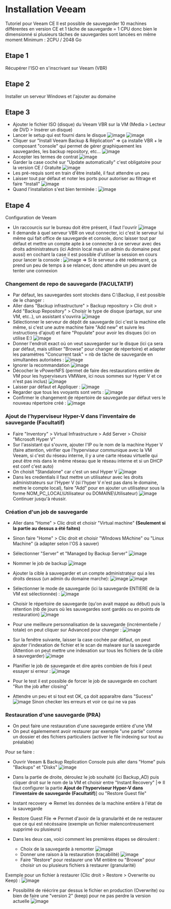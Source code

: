 # Installation Veeam
Tutoriel pour Veeam CE
Il est possible de sauvegarder 10 machines différentes en version CE et 1 tâche de sauvegarde = 1 CPU donc bien le dimensionné si plusieurs tâches de sauvegardes sont lancées en même moment
Minimum : 2CPU / 2048 Go

## Etape 1
Récupérer l'ISO en s'inscrivant sur Veeam (VBR)

## Etape 2
Installer un serveur Windows et l'ajouter au domaine

## Etape 3
* Ajouter le fichier ISO (disque) du Veeam VBR sur la VM (Media > Lecteur de DVD > Insérer un disque)
* Lancer le setup qui est fourni dans le disque
![image](https://github.com/kawaiiineko-website/tutoriels/assets/118014015/325c8834-76d7-48e2-9e1f-bdcb6ef9719a)
![image](https://github.com/kawaiiineko-website/tutoriels/assets/118014015/849a8c91-514c-46d3-aba5-6725c784cbb5)
* Cliquer sur "Install Veeam Backup & Réplication" => ça installe VBR + le composant "console" qui permet de gérer graphiquement les sauvegardes, les backup repository, etc...
![image](https://github.com/kawaiiineko-website/tutoriels/assets/118014015/9dabc56f-564d-4063-9c7b-a5658074d3e1)
* Accepter les termes de contrat
![image](https://github.com/kawaiiineko-website/tutoriels/assets/118014015/d7435158-6104-4d44-b851-dc033ab04e33)
* Garder la case coché sur "Update automatically" c'est obligatoire pour la version CE / Gratuite
![image](https://github.com/kawaiiineko-website/tutoriels/assets/118014015/868a6dac-ce8b-4927-aa5c-8601c7bcf2ca)
* Les pré-requis sont en train d'être installé, il faut attendre un peu
* Laisser tout par défaut et noter les ports pour autoriser au filtrage et faire "Install"
![image](https://github.com/kawaiiineko-website/tutoriels/assets/118014015/e31c595e-1d20-4a9d-b74a-dfb2ca8c1609)
* Quand l'installation s'est bien terminée :
![image](https://github.com/kawaiiineko-website/tutoriels/assets/118014015/3c82e855-2104-4f3c-97b6-a19aebd30522)

## Etape 4
Configuration de Veeam 
* Un raccourcis sur le bureau doit être présent, il faut l'ouvrir
![image](https://github.com/kawaiiineko-website/tutoriels/assets/118014015/05168ab5-949d-4934-86fc-ba24fb552299)
* Il demande à quel serveur VBR on veut connecter, ici c'est le serveur lui même qui fait office de sauvegarde et console, donc laisser tout par défaut et mettre un compte apte à se connecter à ce serveur avec des droits administrateurs (ici Admin local mais un admin du domaine peut aussi) en cochant la case il est possible d'utiliser la session en cours pour lancer la console :
![image](https://github.com/kawaiiineko-website/tutoriels/assets/118014015/6a465034-50e1-400a-b5a7-a0e5400159ce)
=> Si le serveur a été redémarré, ça prend un peu de temps à se relancer, donc attendre un peu avant de tenter une connexion

### Changement de repo de sauvegarde (FACULTATIF)
* Par défaut, les sauvegardes sont stockés dans C:\Backup, il est possible de le changer :
* Aller dans "Backup infrastructure" > Backup repository > Clic droit > Add "Backup Repository" > Choisir le type de disque (partage, sur une VM, etc..), un assistant s'ouvrira
![image](https://github.com/kawaiiineko-website/tutoriels/assets/118014015/e225ab7f-82b9-4664-8f92-2587c974108d)
* Sélectionner le serveur de dépôt de sauvegarde (ici c'est la machine elle même, si c'est une autre machine faire "Add new" et suivre les instructions d'ajout) et faire "Populate" pour avoir les disques (ici on utilise E:\)
![image](https://github.com/kawaiiineko-website/tutoriels/assets/118014015/705ed91f-0953-48e4-837e-46a9f20e3945)
* Donner l'endroit exact où on veut sauvegarder sur le disque (ici ça sera par défaut, mais utiliser "Browse" pour changer de répertoire) et adapter les paramètres "Concurrent task" = nb de tâche de sauvegarde en simultanées autorisées : 
![image](https://github.com/kawaiiineko-website/tutoriels/assets/118014015/9e0db7be-8564-42aa-9e39-469aedbfb779)
* Ignorer la recommandation
![image](https://github.com/kawaiiineko-website/tutoriels/assets/118014015/33e5de0f-44b3-4a20-8839-5701e54a3fbd)
* Décocher le vPowerNFS (permet de faire des restaurations entière de VM pour les hyperviseurs VMWare, ici nous sommes sur Hyper V et ce n'est pas inclus)
![image](https://github.com/kawaiiineko-website/tutoriels/assets/118014015/974703ca-2f0b-49e9-b419-0ba0fa3358e7)
* Laisser par défaut et Appliquer :
![image](https://github.com/kawaiiineko-website/tutoriels/assets/118014015/1f9ef45e-f6a2-477d-b58e-e5e178a0c9eb)
* Regarder que tous les vvoyants sont verts :
![image](https://github.com/kawaiiineko-website/tutoriels/assets/118014015/277d769a-1cf7-4c84-a134-3c74f77d3ca1)
* Confirmer le changement de répertoire de sauvegarde par défaut vers le nouveau répertoire créé :
![image](https://github.com/kawaiiineko-website/tutoriels/assets/118014015/b03d6263-5ac5-4a76-b283-0c11c5f79eb7)

### Ajout de l'hyperviseur Hyper-V dans l'inventaire de sauvegarde (Facultatif)
* Faire "Inventory" > Virtual Infrastructure > Add Server > Choisir "Microsoft Hyper V"
* Sur l'assistant qui s'ouvre, ajouter l'IP ou le nom de la machine Hyper V (faire attention, vérifier que l'hyperviseur communique avec la VM Veeam, si c'est du réseau interne, il y a une carte réseau virtuelle qui peut être mis dans le même réseau que le réseau interne et si un DHCP est conf c'est auto)
* On choisit "Standalone" car c'est un seul Hyper V
![image](https://github.com/kawaiiineko-website/tutoriels/assets/118014015/806baac3-6ff0-42b8-86c1-3de741e867eb)
* Dans les credentials il faut mettre un utilisateur avec les droits administrateurs sur l'Hyper V (si l'hyper V n'est pas dans le domaine, mettre le compte local), faire "Add" pour en ajouter un utilisateur sous la forme NOM_PC_LOCAL\Utilisateur ou DOMAINE\Utilisateur)
![image](https://github.com/kawaiiineko-website/tutoriels/assets/118014015/7e8dae83-a766-47e6-bd83-e4d52d18918d)
Continuer jusqu'à réussir.

### Création d'un job de sauvegarde
* Aller dans "Home" > Clic droit et choisir "Virtual machine" **(Seulement si la partie au dessus a été faites)**
* Sinon faire "Home" > Clic droit et choisir "WIndows MAchine" ou "Linux Machine" (à adapter selon l'OS à sauver)

* Sélectionner "Server" et "Managed by Backup Server"
![image](https://github.com/kawaiiineko-website/tutoriels/assets/118014015/5dd79f43-4c06-48bc-8a96-1b07d8d28349)
* Nommer le job de backup
![image](https://github.com/kawaiiineko-website/tutoriels/assets/118014015/58a21e59-95c9-4e9e-9465-56a5a7e2b2c4)
* Ajouter la cible à sauvegarder et un compte administrateur qui a les droits dessus (un admin du domaine marche):
![image](https://github.com/kawaiiineko-website/tutoriels/assets/118014015/226f60b4-3178-45cd-b233-fc828da242f9)
![image](https://github.com/kawaiiineko-website/tutoriels/assets/118014015/73589b8c-dcdc-445a-be99-b9e6529218de)
* Sélectionner le mode de sauvegarde (ici la sauvegarde ENTIERE de la VM est sélectionnée) :
![image](https://github.com/kawaiiineko-website/tutoriels/assets/118014015/a5c5606c-7dbd-4e4f-98a2-2b580214f3bb)
* Choisir le répertoire de sauvegarde (qu'on avait mappé au début) puis la rétention (nb de jours où les sauvegardes sont gardés ou en points de restauration)
![image](https://github.com/kawaiiineko-website/tutoriels/assets/118014015/e31b2397-3922-4bbe-b033-e9b270b70a51)
* Pour une meilleure personnalisation de la sauvegarde (incrémentielle / totale) on peut cliquer sur Advanced pour changer :
![image](https://github.com/kawaiiineko-website/tutoriels/assets/118014015/8e8c8508-0126-43a2-bd85-cae16acb9d3f)
* Sur la fenêtre suivante, laisser la case cochée par défaut, on peut ajouter l'indexation de fichier et le scan de malware sur la sauvegarde (Attention on peut mettre une indexation sur tous les fichiers de la cible à sauvegarder)
![image](https://github.com/kawaiiineko-website/tutoriels/assets/118014015/0b717ccc-318a-4b4d-81d5-b67f78d2dedb)
* Planifier le job de sauvegarde et dire après combien de fois il peut essayer si erreur :
![image](https://github.com/kawaiiineko-website/tutoriels/assets/118014015/42a4c004-05eb-4395-8ce6-c740d473890b)
* Pour le test il est possible de forcer le job de sauvegarde en cochant "Run the job after closing"
* Attendre un peu et si tout est OK, ça doit apparaître dans "Sucess"
![image](https://github.com/kawaiiineko-website/tutoriels/assets/118014015/0a761a81-df9c-4e32-a571-8a66c5a0eb5d)
Sinon checker les erreurs et voir ce qui ne va pas


### Restauration d'une sauvegarde (PRA)
* On peut faire une restauration d'une sauvegarde entière d'une VM
* On peut égalemement avoir restaurer par exemple "une partie" comme un dossier et des fichiers particuliers (activer le file indexing sur tout au préalable)

Pour se faire : 
* Ouvrir Veeam & Backup Replication Console puis aller dans "Home" puis "Backups" et "Disks"
![image](https://github.com/kawaiiineko-website/tutoriels/assets/118014015/4015fc2b-6690-4acf-8397-c4bb4a17bad1)
* Dans la partie de droite, déroulez le job souhaité (ici Backup_AD) puis cliquer droit sur le nom de la VM et choisir entre "Instant Recovery" |=> Il faut configurer la partie **Ajout de l'hyperviseur Hyper-V dans l'inventaire de sauvegarde (Facultatif)**] ou "Restore Guest file"
* Instant recovery => Remet les données de la machine entière à l'état de la sauvegarde
* Restore Guest File => Permet d'avoir de la granularité et de ne restaurer que ce qui est nécéssaire (exemple un fichier malencontreusement supprimé ou plusieurs)

* Dans les deux cas, voici comment les premières étapes se déroulent :
  * Choix de la sauvegarde à remonter
  ![image](https://github.com/kawaiiineko-website/tutoriels/assets/118014015/745d6785-d440-4e7f-b44c-84f249ff37b8)
  * Donner une raison à la restauration (traçabilité)
  ![image](https://github.com/kawaiiineko-website/tutoriels/assets/118014015/eaac7575-33c6-4bd3-9c90-59b9a3dafc66)
  * Faire "Restore" pour restaurer une VM entière ou "Browse" pour choisir un ou plusieurs fichiers à restaurer (granularité)

Exemple pour un fichier à restaurer (Clic droit > Restore > Overwrite ou Keep) : 
![image](https://github.com/kawaiiineko-website/tutoriels/assets/118014015/f34aeca5-3ea7-4ac1-8fd7-736f65b4d679)
* Possibilité de réécrire par dessus le fichier en production (Overwrite) ou bien de faire une "version 2" (keep) pour ne pas perdre la version actuelle
![image](https://github.com/kawaiiineko-website/tutoriels/assets/118014015/6d199c5a-5ceb-4f19-a50f-26c55a8aaa66)


